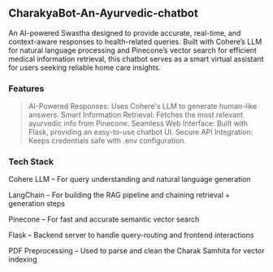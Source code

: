 ## CharakyaBot-An-Ayurvedic-chatbot
An AI-powered Swastha designed to provide accurate, real-time, and context-aware responses to health-related queries. Built with Cohere’s LLM for natural language processing and Pinecone’s vector search for efficient medical information retrieval, this chatbot serves as a smart virtual assistant for users seeking reliable home care insights.

### Features
> AI-Powered Responses: Uses Cohere's LLM to generate human-like answers.
> Smart Information Retrieval: Fetches the most relevant ayurvedic info from Pinecone.
> Seamless Web Interface: Built with Flask, providing an easy-to-use chatbot UI.
> Secure API Integration: Keeps credentials safe with .env configuration.

### Tech Stack
Cohere LLM – For query understanding and natural language generation

LangChain – For building the RAG pipeline and chaining retrieval + generation steps

Pinecone – For fast and accurate semantic vector search

Flask – Backend server to handle query-routing and frontend interactions

PDF Preprocessing – Used to parse and clean the Charak Samhita for vector indexing 
